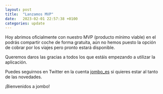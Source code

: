 ```yaml
---
layout: post
title:  "Lanzamos MVP"
date:   2023-02-01 22:57:38 +0100
categories: update
---
```


<p class="mb-5">Hoy abrimos oficialmente con nuestro MVP (producto mínimo viable)
en el podrás compartir coche de forma gratuita, aún no hemos puesto
la opción de cobrar por los viajes pero pronto estará disponible.</p>

<p class="mb-5">Queremos daros las gracias a todos los que estáis empezando a 
utilizar la aplicación.</p>

<p class="mb-5">Puedes seguirnos en Twitter en la cuenta <a class="text-sky-700" href="https://twitter.com/jombo_es/" target="_blank">jombo_es</a>
si quieres estar al tanto de las novedades.</p>

<p class="mb-5">¡Bienvenidos a jombo!</p>